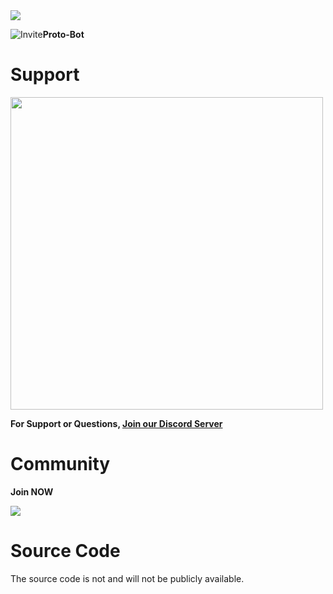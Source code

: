 <a href="https://top.gg/bot/968511978052128780">
  <img src="https://top.gg/api/widget/968511978052128780.svg">
</a>

![**Invite** ](https://discord.gg/XGNkag6J3a)**Proto-Bot**

# Support
<a href="https://discord.gg/XGNkag6J3a"><img src="https://i.imgur.com/jWjZ7Ui.png" width="500"></a>

**For Support or Questions, [Join our Discord Server](https://discord.gg/XGNkag6J3a)**

# Community
**Join NOW**

<a href="https://discord.gg/XGNkag6J3a"><img src="https://discord.com/assets/cb48d2a8d4991281d7a6a95d2f58195e.svg"></a>

# Source Code
The source code is not and will not be publicly available.
